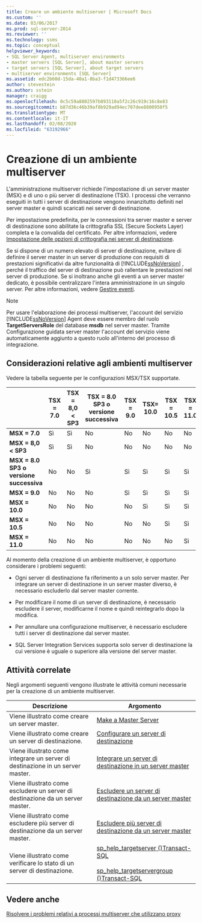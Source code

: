 ```yaml
---
title: Creare un ambiente multiserver | Microsoft Docs
ms.custom: ''
ms.date: 03/06/2017
ms.prod: sql-server-2014
ms.reviewer: ''
ms.technology: ssms
ms.topic: conceptual
helpviewer_keywords:
- SQL Server Agent, multiserver environments
- master servers [SQL Server], about master servers
- target servers [SQL Server], about target servers
- multiserver environments [SQL Server]
ms.assetid: edc2b60d-15da-40a1-8ba3-f1d473366ee6
author: stevestein
ms.author: sstein
manager: craigg
ms.openlocfilehash: 0c5c59a8802597b893110a5f2c26c919c16c8e83
ms.sourcegitcommit: b87d36c46b39af8b929ad94ec707dee8800950f5
ms.translationtype: MT
ms.contentlocale: it-IT
ms.lasthandoff: 02/08/2020
ms.locfileid: "63192966"
---
```

# <a name="create-a-multiserver-environment"></a>Creazione di un ambiente multiserver
  L'amministrazione multiserver richiede l'impostazione di un server master (MSX) e di uno o più server di destinazione (TSX). I processi che verranno eseguiti in tutti i server di destinazione vengono innanzitutto definiti nel server master e quindi scaricati nei server di destinazione.  
  
 Per impostazione predefinita, per le connessioni tra server master e server di destinazione sono abilitate la crittografia SSL (Secure Sockets Layer) completa e la convalida del certificato. Per altre informazioni, vedere [Impostazione delle opzioni di crittografia nei server di destinazione](set-encryption-options-on-target-servers.md).  
  
 Se si dispone di un numero elevato di server di destinazione, evitare di definire il server master in un server di produzione con requisiti di prestazioni significativi da altre funzionalità di [!INCLUDE[ssNoVersion](../../includes/ssnoversion-md.md)] , perché il traffico del server di destinazione può rallentare le prestazioni nel server di produzione. Se si inoltrano anche gli eventi a un server master dedicato, è possibile centralizzare l'intera amministrazione in un singolo server. Per altre informazioni, vedere [Gestire eventi](manage-events.md).  
  
> [!NOTE]  
>  Per usare l'elaborazione dei processi multiserver, l'account del servizio [!INCLUDE[ssNoVersion](../../includes/ssnoversion-md.md)] Agent deve essere membro del ruolo **TargetServersRole** del database **msdb** nel server master. Tramite Configurazione guidata server master l'account del servizio viene automaticamente aggiunto a questo ruolo all'interno del processo di integrazione.  
  
## <a name="considerations-for-multiserver-environments"></a>Considerazioni relative agli ambienti multiserver  
 Vedere la tabella seguente per le configurazioni MSX/TSX supportate.  
  
||**TSX = 7.0**|**TSX = 8,0 < SP3**|**TSX = 8.0 SP3 o versione successiva**|**TSX = 9.0**|**TSX= 10.0**|**TSX = 10.5**|**TSX = 11.0**|  
|-|--------------------|---------------------------|----------------------------------|--------------------|--------------------|---------------------|---------------------|  
|**MSX = 7.0**|Sì|Sì|No|No|No|No|No|  
|**MSX = 8,0 < SP3**|Sì|Sì|No|No|No|No|No|  
|**MSX = 8.0 SP3 o versione successiva**|No|No|Sì|Sì|Sì|Sì|Sì|  
|**MSX = 9.0**|No|No|No|Sì|Sì|Sì|Sì|  
|**MSX = 10.0**|No|No|No|No|Sì|Sì|Sì|  
|**MSX = 10.5**|No|No|No|No|No|Sì|Sì|  
|**MSX = 11.0**|No|No|No|No|No|No|Sì|  
  
 Al momento della creazione di un ambiente multiserver, è opportuno considerare i problemi seguenti:  
  
-   Ogni server di destinazione fa riferimento a un solo server master. Per integrare un server di destinazione in un server master diverso, è necessario escluderlo dal server master corrente.  
  
-   Per modificare il nome di un server di destinazione, è necessario escludere il server, modificarne il nome e quindi reintegrarlo dopo la modifica.  
  
-   Per annullare una configurazione multiserver, è necessario escludere tutti i server di destinazione dal server master.  
  
-   SQL Server Integration Services supporta solo server di destinazione la cui versione è uguale o superiore alla versione del server master.  
  
## <a name="related-tasks"></a>Attività correlate  
 Negli argomenti seguenti vengono illustrate le attività comuni necessarie per la creazione di un ambiente multiserver.  
  
|Descrizione|Argomento|  
|-----------------|-----------|  
|Viene illustrato come creare un server master.|[Make a Master Server](make-a-master-server.md)|  
|Viene illustrato come creare un server di destinazione.|[Configurare un server di destinazione](make-a-target-server.md)|  
|Viene illustrato come integrare un server di destinazione in un server master.|[Integrare un server di destinazione in un server master](enlist-a-target-server-to-a-master-server.md)|  
|Viene illustrato come escludere un server di destinazione da un server master.|[Escludere un server di destinazione da un server master](defect-a-target-server-from-a-master-server.md)|  
|Viene illustrato come escludere più server di destinazione da un server master.|[Escludere più server di destinazione da un server master](defect-multiple-target-servers-from-a-master-server.md)|  
|Viene illustrato come verificare lo stato di un server di destinazione.|[sp_help_targetserver &#40;&#41;Transact-SQL](/sql/relational-databases/system-stored-procedures/sp-help-targetserver-transact-sql)<br /><br /> [sp_help_targetservergroup &#40;&#41;Transact-SQL](/sql/relational-databases/system-stored-procedures/sp-help-targetservergroup-transact-sql)|  
  
## <a name="see-also"></a>Vedere anche  
 [Risolvere i problemi relativi a processi multiserver che utilizzano proxy](troubleshoot-multiserver-jobs-that-use-proxies.md)  
  
  
